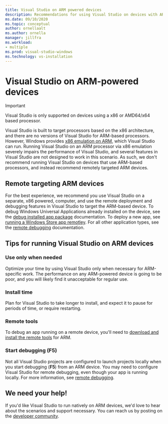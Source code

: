 ```yaml
---
title: Visual Studio on ARM powered devices
description: Recommendations for using Visual Studio on devices with ARM-based processors.
ms.date: 09/10/2020
ms.topic: conceptual
author: ornellaalt
ms.author: ornella
manager: jillfra
ms.workload:
- multiple
ms.prod: visual-studio-windows
ms.technology: vs-installation
---
```


# Visual Studio on ARM-powered devices

> [!IMPORTANT]
> Visual Studio is only supported on devices using a x86 or AMD64/x64 based processor.

Visual Studio is built to target processors based on the x86 architecture, and there are no versions of Visual Studio for ARM-based processors. However, Windows provides [x86 emulation on ARM](https://www.docs.microsoft.com/windows/uwp/porting/apps-on-arm-x86-emulation), which Visual Studio can run. Running Visual Studio on an ARM processor via x86 emulation severely impairs the performance of Visual Studio, and several features in Visual Studio are not designed to work in this scenario. As such, we don't recommend running Visual Studio on devices that use ARM-based processors, and instead recommend remotely targeted ARM devices.

## Remote targeting ARM devices
For the best experience, we recommend you use Visual Studio on a separate, x86 powered, computer, and use the remote deployment and debugging features in Visual Studio to target the ARM-based device. To debug Windows Universal Applications already installed on the device, see the [debug installed app package](../debugger/debug-installed-app-package.md) documentation. To deploy a new app, see [running a Windows Store app remotley](../debugger/run-windows-store-apps-on-a-remote-machine.md). For all other application types, see the [remote debugging](../debugger/remote-debugging.md) documentation.

## Tips for running Visual Studio on ARM devices

### Use only when needed
Optimize your time by using Visual Studio only when necessary for ARM-specific work. The performance on any ARM-powered device is going to be poor, and you will likely find it unacceptable for regular use.

### Install time
Plan for Visual Studio to take longer to install, and expect it to pause for periods of time, or require restarting.
 
### Remote tools
To debug an app running on a remote device, you'll need to [download and install the remote tools](../debugger/remote-debugging.md#download-and-install-the-remote-tools) for ARM.

### Start debugging (F5)
Not all Visual Studio projects are configured to launch projects locally when you start debugging (**F5**) from an ARM device. You may need to configure Visual Studio for remote debugging, even though your app is running locally. For more information, see [remote debugging](../debugger/remote-debugging.md).

## We need your help!
If you'd like Visual Studio to run natively on ARM devices, we'd love to hear about the scenarios and support necessary. You can reach us by posting on the [developer community](https://developercommunity.visualstudio.com/idea/1161018/native-arm-support-for-visual-studio.html).
